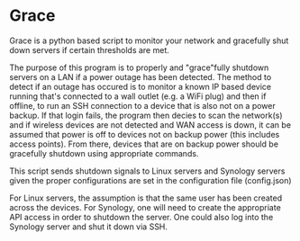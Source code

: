 # Grace
Grace is a python based script to monitor your network and gracefully shut down servers if certain thresholds are met.

The purpose of this program is to properly and "grace"fully shutdown servers on a LAN if a power outage
has been detected. The method to detect if an outage has occured is to monitor a known IP based device running
that's connected to a wall outlet (e.g. a WiFi plug) and then if offline, to run an SSH connection to a device 
that is also not on a power backup. If that login fails, the program then decies to scan the network(s) and if
wireless devices are not detected and WAN access is down, it can be assumed that power is off to devices
not on backup power (this includes access points). From there, devices that are on backup power should be
gracefully shutdown using appropriate commands. 

This script sends shutdown signals to Linux servers and Synology servers given the proper configurations are
set in the configuration file (config.json)

For Linux servers, the assumption is that the same user has been created across the devices. For Synology,
one will need to create the appropriate API access in order to shutdown the server. One could also log into the
Synology server and shut it down via SSH.
